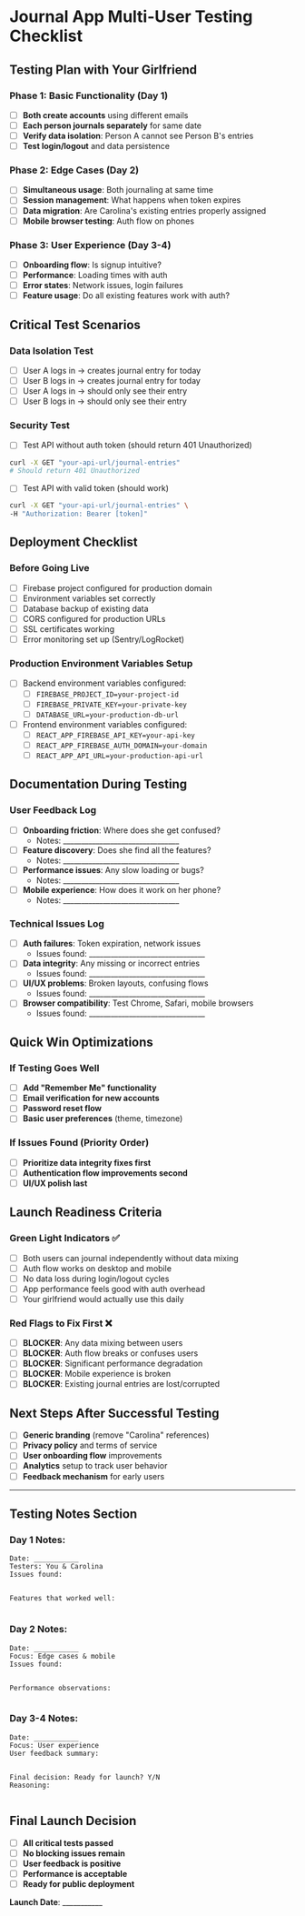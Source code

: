 # Journal App Multi-User Testing Checklist

## Testing Plan with Your Girlfriend

### Phase 1: Basic Functionality (Day 1)
- [ ] **Both create accounts** using different emails
- [ ] **Each person journals separately** for same date
- [ ] **Verify data isolation**: Person A cannot see Person B's entries
- [ ] **Test login/logout** and data persistence

### Phase 2: Edge Cases (Day 2)
- [ ] **Simultaneous usage**: Both journaling at same time
- [ ] **Session management**: What happens when token expires
- [ ] **Data migration**: Are Carolina's existing entries properly assigned
- [ ] **Mobile browser testing**: Auth flow on phones

### Phase 3: User Experience (Day 3-4)
- [ ] **Onboarding flow**: Is signup intuitive?
- [ ] **Performance**: Loading times with auth
- [ ] **Error states**: Network issues, login failures
- [ ] **Feature usage**: Do all existing features work with auth?

## Critical Test Scenarios

### Data Isolation Test
- [ ] User A logs in → creates journal entry for today
- [ ] User B logs in → creates journal entry for today  
- [ ] User A logs in → should only see their entry
- [ ] User B logs in → should only see their entry

### Security Test
- [ ] Test API without auth token (should return 401 Unauthorized)
```bash
curl -X GET "your-api-url/journal-entries" 
# Should return 401 Unauthorized
```

- [ ] Test API with valid token (should work)
```bash
curl -X GET "your-api-url/journal-entries" \
-H "Authorization: Bearer [token]"
```

## Deployment Checklist

### Before Going Live
- [ ] Firebase project configured for production domain
- [ ] Environment variables set correctly
- [ ] Database backup of existing data
- [ ] CORS configured for production URLs
- [ ] SSL certificates working
- [ ] Error monitoring set up (Sentry/LogRocket)

### Production Environment Variables Setup
- [ ] Backend environment variables configured:
  - [ ] `FIREBASE_PROJECT_ID=your-project-id`
  - [ ] `FIREBASE_PRIVATE_KEY=your-private-key`
  - [ ] `DATABASE_URL=your-production-db-url`

- [ ] Frontend environment variables configured:
  - [ ] `REACT_APP_FIREBASE_API_KEY=your-api-key`
  - [ ] `REACT_APP_FIREBASE_AUTH_DOMAIN=your-domain`
  - [ ] `REACT_APP_API_URL=your-production-api-url`

## Documentation During Testing

### User Feedback Log
- [ ] **Onboarding friction**: Where does she get confused?
  - Notes: ________________________________
- [ ] **Feature discovery**: Does she find all the features?
  - Notes: ________________________________
- [ ] **Performance issues**: Any slow loading or bugs?
  - Notes: ________________________________
- [ ] **Mobile experience**: How does it work on her phone?
  - Notes: ________________________________

### Technical Issues Log
- [ ] **Auth failures**: Token expiration, network issues
  - Issues found: ________________________________
- [ ] **Data integrity**: Any missing or incorrect entries
  - Issues found: ________________________________
- [ ] **UI/UX problems**: Broken layouts, confusing flows
  - Issues found: ________________________________
- [ ] **Browser compatibility**: Test Chrome, Safari, mobile browsers
  - Issues found: ________________________________

## Quick Win Optimizations

### If Testing Goes Well
- [ ] **Add "Remember Me" functionality**
- [ ] **Email verification for new accounts**
- [ ] **Password reset flow**
- [ ] **Basic user preferences** (theme, timezone)

### If Issues Found (Priority Order)
- [ ] **Prioritize data integrity fixes first**
- [ ] **Authentication flow improvements second**
- [ ] **UI/UX polish last**

## Launch Readiness Criteria

### Green Light Indicators ✅
- [ ] Both users can journal independently without data mixing
- [ ] Auth flow works on desktop and mobile
- [ ] No data loss during login/logout cycles
- [ ] App performance feels good with auth overhead
- [ ] Your girlfriend would actually use this daily

### Red Flags to Fix First ❌
- [ ] **BLOCKER**: Any data mixing between users
- [ ] **BLOCKER**: Auth flow breaks or confuses users
- [ ] **BLOCKER**: Significant performance degradation
- [ ] **BLOCKER**: Mobile experience is broken
- [ ] **BLOCKER**: Existing journal entries are lost/corrupted

## Next Steps After Successful Testing

- [ ] **Generic branding** (remove "Carolina" references)
- [ ] **Privacy policy** and terms of service
- [ ] **User onboarding flow** improvements
- [ ] **Analytics** setup to track user behavior
- [ ] **Feedback mechanism** for early users

---

## Testing Notes Section

### Day 1 Notes:
```
Date: ___________
Testers: You & Carolina
Issues found:


Features that worked well:


```

### Day 2 Notes:
```
Date: ___________
Focus: Edge cases & mobile
Issues found:


Performance observations:


```

### Day 3-4 Notes:
```
Date: ___________
Focus: User experience
User feedback summary:


Final decision: Ready for launch? Y/N
Reasoning:


```

## Final Launch Decision

- [ ] **All critical tests passed**
- [ ] **No blocking issues remain**
- [ ] **User feedback is positive**
- [ ] **Performance is acceptable**
- [ ] **Ready for public deployment**

**Launch Date**: ___________